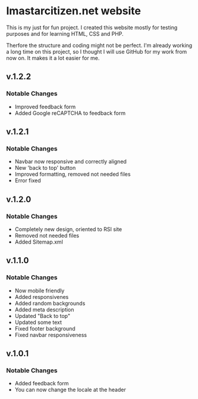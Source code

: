 Imastarcitizen.net website
==========================

This is my just for fun project. 
I created this website mostly for testing purposes and for learning HTML, CSS and PHP.

Therfore the structure and coding might not be perfect.
I'm already working a long time on this project, so I thought I will use GitHub for my work from now on. It makes it a lot easier for me.

## v.1.2.2
### Notable Changes

* Improved feedback form
* Added Google reCAPTCHA to feedback form

## v.1.2.1
### Notable Changes

* Navbar now responsive and correctly aligned
* New 'back to top' button
* Improved formatting, removed not needed files
* Error fixed

## v.1.2.0
### Notable Changes

* Completely new design, oriented to RSI site
* Removed not needed files
* Added Sitemap.xml

## v.1.1.0
### Notable Changes

* Now mobile friendly
* Added responsivenes
* Added random backgrounds
* Added meta description
* Updated "Back to top"
* Updated some text
* Fixed footer background
* Fixed navbar responsiveness

## v.1.0.1
### Notable Changes

* Added feedback form
* You can now change the locale at the header
